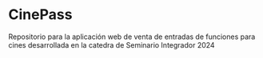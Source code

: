# CinePass
Repositorio para la aplicación web de venta de entradas de funciones para cines desarrollada en la catedra de Seminario Integrador 2024
